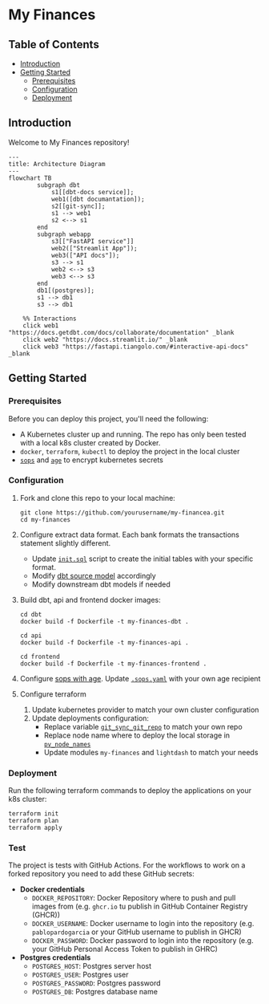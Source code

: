 # My Finances

## Table of Contents
- [Introduction](#introduction)
- [Getting Started](#getting-started)
  - [Prerequisites](#prerequisites)
  - [Configuration](#configuration)
  - [Deployment](#deployment)

## Introduction

Welcome to My Finances repository!

```mermaid
---
title: Architecture Diagram
---
flowchart TB
        subgraph dbt
            s1[[dbt-docs service]];
            web1([dbt documantation]);
            s2[[git-sync]];
            s1 --> web1
            s2 <--> s1
        end
        subgraph webapp
            s3[["FastAPI service"]]
            web2(["Streamlit App"]);
            web3(["API docs"]);
            s3 --> s1
            web2 <--> s3
            web3 <--> s3
        end
        db1[(postgres)];
        s1 --> db1
        s3 --> db1

    %% Interactions
    click web1 "https://docs.getdbt.com/docs/collaborate/documentation" _blank
    click web2 "https://docs.streamlit.io/" _blank
    click web3 "https://fastapi.tiangolo.com/#interactive-api-docs" _blank

```

## Getting Started

### Prerequisites

Before you can deploy this project, you'll need the following:

- A Kubernetes cluster up and running. The repo has only been tested with a local k8s cluster created by Docker.
- `docker`, `terraform`, `kubectl` to deploy the project in the local cluster
- [`sops`](https://github.com/getsops/sops) and [`age`](https://github.com/FiloSottile/age) to encrypt kubernetes secrets

### Configuration

1. Fork and clone this repo to your local machine:

    ```shell
   git clone https://github.com/yourusername/my-financea.git
   cd my-finances
   ```

2. Configure extract data format. Each bank formats the transactions statement slightly different.
   - Update [`init.sql`](db/init.sql) script to create the initial tables with your specific format.
   - Modify [dbt source model](dbt/my_finances/models/staging/src_ing.yml) accordingly
   - Modify downstream dbt models if needed

3. Build dbt, api and frontend docker images:

   ```shell
   cd dbt
   docker build -f Dockerfile -t my-finances-dbt .
   ```
   
    ```shell
   cd api
   docker build -f Dockerfile -t my-finances-api .
   ```
   
    ```shell
   cd frontend
   docker build -f Dockerfile -t my-finances-frontend .
   ```

4. Configure [sops with age](https://github.com/getsops/sops#encrypting-using-age). 
   Update [`.sops.yaml`](terraform/.sops.yaml) with your own age recipient
    
5. Configure terraform
   1. Update kubernetes provider to match your own cluster configuration
   2. Update deployments configuration:
      - Replace variable [`git_sync_git_repo`](terraform/main.tf) to match your own repo
      - Replace node name where to deploy the local storage in [`pv_node_names`](terraform/modules/my_finances/main.tf)
      - Update modules `my-finances` and `lightdash` to match your needs

### Deployment

Run the following terraform commands to deploy the applications on your k8s cluster:

```shell
terraform init
terraform plan
terraform apply
```

### Test

The project is tests with GitHub Actions. For the workflows to work on a forked repository
you need to add these GitHub secrets: 

- **Docker credentials**
  - `DOCKER_REPOSITORY`: Docker Repository where to push and pull images from (e.g. `ghcr.io` tu publish in GitHub Container Registry (GHCR))
  - `DOCKER_USERNAME`: Docker username to login into the repository (e.g. `pablopardogarcia` or your GitHub username to publish in GHCR)
  - `DOCKER_PASSWORD`: Docker password to login into the repository (e.g. your GitHub Personal Access Token to publish in GHRC)
- **Postgres credentials**
  - `POSTGRES_HOST`: Postgres server host
  - `POSTGRES_USER`: Postgres user
  - `POSTGRES_PASSWORD`: Postgres password
  - `POSTGRES_DB`: Postgres database name
